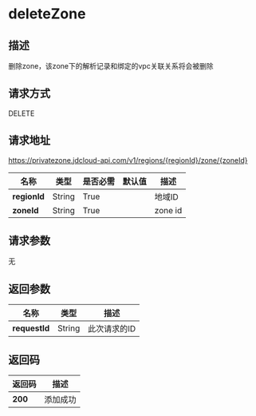 # deleteZone


## 描述
删除zone，该zone下的解析记录和绑定的vpc关联关系将会被删除


## 请求方式
DELETE

## 请求地址
https://privatezone.jdcloud-api.com/v1/regions/{regionId}/zone/{zoneId}

|名称|类型|是否必需|默认值|描述|
|---|---|---|---|---|
|**regionId**|String|True| |地域ID|
|**zoneId**|String|True| |zone id|

## 请求参数
无


## 返回参数
|名称|类型|描述|
|---|---|---|
|**requestId**|String|此次请求的ID|


## 返回码
|返回码|描述|
|---|---|
|**200**|添加成功|
